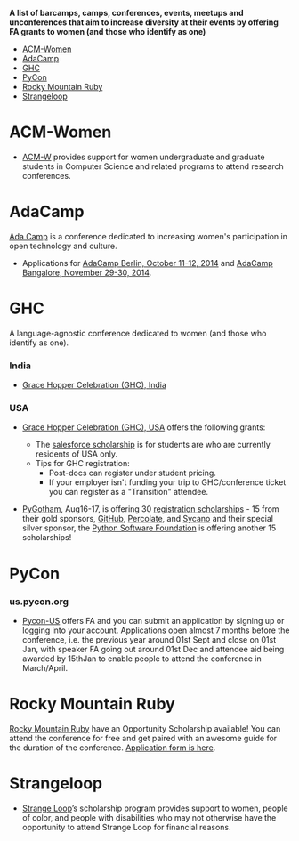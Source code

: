**A list of barcamps, camps, conferences, events, meetups and unconferences that aim to increase diversity at their events by offering FA grants to women (and those who identify as one)**

- [ACM-Women](#acm-women)
- [AdaCamp](#adacamp)
- [GHC](#ghc)
- [PyCon](#pycon)
- [Rocky Mountain Ruby](#rocky-mountain-ruby)
- [Strangeloop](#strangeloop)



# ACM-Women
- [ACM-W](http://women.acm.org/scholarship) provides support for women undergraduate and graduate students in Computer Science and related programs to attend research conferences.


# AdaCamp
[Ada Camp](http://adacamp.org/) is a conference dedicated to increasing women's participation in open technology and culture. 
- Applications for [AdaCamp Berlin, October 11-12, 2014](http://berlin.adacamp.org/apply/) and [AdaCamp Bangalore, November 29-30, 2014](http://bangalore.adacamp.org/apply/).


# GHC
A language-agnostic conference dedicated to women (and those who identify as one).

### India
- [Grace Hopper Celebration (GHC), India](http://gracehopper.org.in/)

### USA
- [Grace Hopper Celebration (GHC), USA](http://gracehopper.org/) offers the following grants: 
   - The [salesforce scholarship](http://gracehopper.salesforceux.com) is for students are who are currently residents of USA only.
   - Tips for GHC registration:
        - Post-docs can register under student pricing.
        - If your employer isn't funding your trip to GHC/conference ticket you can register as a "Transition" attendee.

- [PyGotham](http://pygotham.org/), Aug16-17, is offering 30 [registration scholarships](https://docs.google.com/forms/d/1PYFBd-vFKu_UguO9yeCYKMiI7I1FMbsa957a-ADzxwo/viewform) - 15 from their gold sponsors, [GitHub](http://github.com), [Percolate](http://percolate.com), and [Sycano](http://syncano.com) and their special silver sponsor, the [Python Software Foundation](https://www.python.org/psf) is offering another 15 scholarships!


# PyCon
### us.pycon.org
- [Pycon-US](https://us.pycon.org/2015/assistance/) offers FA and you can submit an application by signing up or logging into your account. Applications open almost 7 months before the conference, i.e. the previous year around 01st Sept and close on 01st Jan, with speaker FA going out around 01st Dec and attendee aid being awarded by 15thJan to enable people to attend the conference in March/April.


# Rocky Mountain Ruby 
[Rocky Mountain Ruby](http://rockymtnruby.com/) have an Opportunity Scholarship available! You can attend the conference for free and get paired with an awesome guide for the duration of the conference. [Application form is here](https://docs.google.com/forms/d/1g1nP_XVAMm06KyxiwBmtkWhU2p7juUPRJj9cNzpz5yU/viewform).


# Strangeloop
- [Strange Loop](https://thestrangeloop.com/attendees/diversity-scholarships)’s scholarship program provides support to women, people of color, and people with disabilities who may not otherwise have the opportunity to attend Strange Loop for financial reasons.



